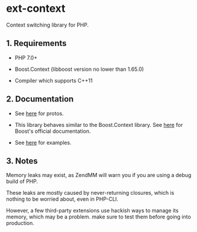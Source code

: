 # ext-context

Context switching library for PHP.

## 1. Requirements

* PHP 7.0+

* Boost.Context (libboost version no lower than 1.65.0)

* Compiler which supports C++11

## 2. Documentation

* See [here](continuation.hpp) for protos.

* This library behaves similar to the Boost.Context library. See [here](http://www.boost.org/doc/libs/1_66_0/libs/context/doc/html/context/cc.html) for Boost's official documentation.

* See [here](examples/) for examples.

## 3. Notes

Memory leaks may exist, as ZendMM will warn you if you are using a debug build of PHP.

These leaks are mostly caused by never-returning closures, which is nothing to be worried about, even in PHP-CLI.

However, a few third-party extensions use hackish ways to manage its memory, which may be a problem. make sure to test them before going into production.